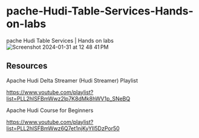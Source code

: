 # pache-Hudi-Table-Services-Hands-on-labs
pache Hudi Table Services | Hands on labs
![Screenshot 2024-01-31 at 12 48 41 PM](https://github.com/soumilshah1995/pache-Hudi-Table-Services-Hands-on-labs/assets/39345855/92920d43-f6d2-4170-8c40-44f8186693d8)


Resources 
----------------

Apache Hudi Delta Streamer (Hudi Streamer) Playlist 


https://www.youtube.com/playlist?list=PLL2hlSFBmWwz2lp7K8dMk8hWV1p_SNeBQ


Apache Hudi Course for Beginners


https://www.youtube.com/playlist?list=PLL2hlSFBmWwz6Q7et1njKyYIl5DzPor50



